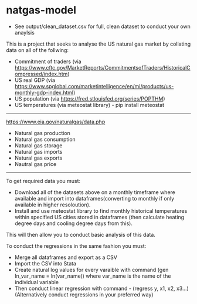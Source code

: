 # natgas-model

- See output/clean_dataset.csv for full, clean dataset to conduct your own anaylsis

This is a project that seeks to analyse the US natural gas market by collating data on all of the follwing:

- Commitment of traders (via https://www.cftc.gov/MarketReports/CommitmentsofTraders/HistoricalCompressed/index.htm)
- US real GDP (via https://www.spglobal.com/marketintelligence/en/mi/products/us-monthly-gdp-index.html)
- US population (via https://fred.stlouisfed.org/series/POPTHM)
- US temperatures (via meteostat library) - pip install meteostat

--------------------------
https://www.eia.gov/naturalgas/data.php
- Natural gas production
- Natural gas consumption
- Natural gas storage
- Natural gas imports
- Natural gas exports
- Nautral gas price
--------------------------

To get required data you must:
- Download all of the datasets above on a monthly timeframe where available and import into dataframes(converting to monthly if only available in higher resoloution).
- Install and use meteostat library to find monthly historical temperatures within specified US cities stored in dataframes (then calculate heating degree days and cooling degree days from this).

This will then allow you to conduct basic analysis of this data.

To conduct the regressions in the same fashion you must:
- Merge all dataframes and export as a CSV
- Import the CSV into Stata
- Create natural log values for every varaible with command (gen ln_var_name = ln(var_name)) where var_name is the name of the individual variable
- Then conduct linear regression with command - (regress y, x1, x2, x3...)
(Alternatively conduct regressions in your preferred way)

